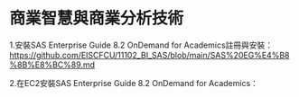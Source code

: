 # 商業智慧與商業分析技術

1.安裝SAS Enterprise Guide 8.2 OnDemand for Academics註冊與安裝：https://github.com/EISCFCU/11102_BI_SAS/blob/main/SAS%20EG%E4%B8%8B%E8%BC%89.md

2.在EC2安裝SAS Enterprise Guide 8.2 OnDemand for Academics：
